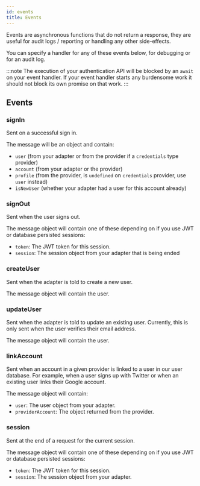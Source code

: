 ```yaml
---
id: events
title: Events
---
```


Events are asynchronous functions that do not return a response, they are useful for audit logs / reporting or handling any other side-effects.

You can specify a handler for any of these events below, for debugging or for an audit log.

:::note
The execution of your authentication API will be blocked by an `await` on your event handler. If your event handler starts any burdensome work it should not block its own promise on that work.
:::

## Events

### signIn

Sent on a successful sign in.

The message will be an object and contain:

- `user` (from your adapter or from the provider if a `credentials` type provider)
- `account` (from your adapter or the provider)
- `profile` (from the provider, is `undefined` on `credentials` provider, use `user` instead)
- `isNewUser` (whether your adapter had a user for this account already)

### signOut

Sent when the user signs out.

The message object will contain one of these depending on if you use JWT or database persisted sessions:

- `token`: The JWT token for this session.
- `session`: The session object from your adapter that is being ended

### createUser

Sent when the adapter is told to create a new user.

The message object will contain the user.

### updateUser

Sent when the adapter is told to update an existing user. Currently, this is only sent when the user verifies their email address.

The message object will contain the user.

### linkAccount

Sent when an account in a given provider is linked to a user in our user database. For example, when a user signs up with Twitter or when an existing user links their Google account.

The message object will contain:

- `user`: The user object from your adapter.
- `providerAccount`: The object returned from the provider.

### session

Sent at the end of a request for the current session.

The message object will contain one of these depending on if you use JWT or database persisted sessions:

- `token`: The JWT token for this session.
- `session`: The session object from your adapter.
